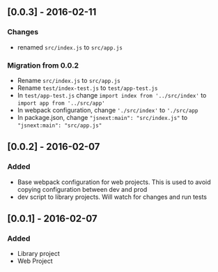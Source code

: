 ## [0.0.3] - 2016-02-11
### Changes
- renamed `src/index.js` to `src/app.js`

### Migration from 0.0.2
* Rename `src/index.js` to `src/app.js`
* Rename `test/index-test.js` to `test/app-test.js`
* In `test/app-test.js` change `import index from '../src/index'` to `import app from '../src/app'`
* In webpack configuration, change `'./src/index'` to `'./src/app`
* In package.json, change `"jsnext:main": "src/index.js"` to `"jsnext:main": "src/app.js"`


## [0.0.2] - 2016-02-07
### Added
- Base webpack configuration for web projects. This is used to avoid copying configuration between dev and prod
- dev script to library projects. Will watch for changes and run tests

## [0.0.1] - 2016-02-07
### Added
- Library project
- Web Project
